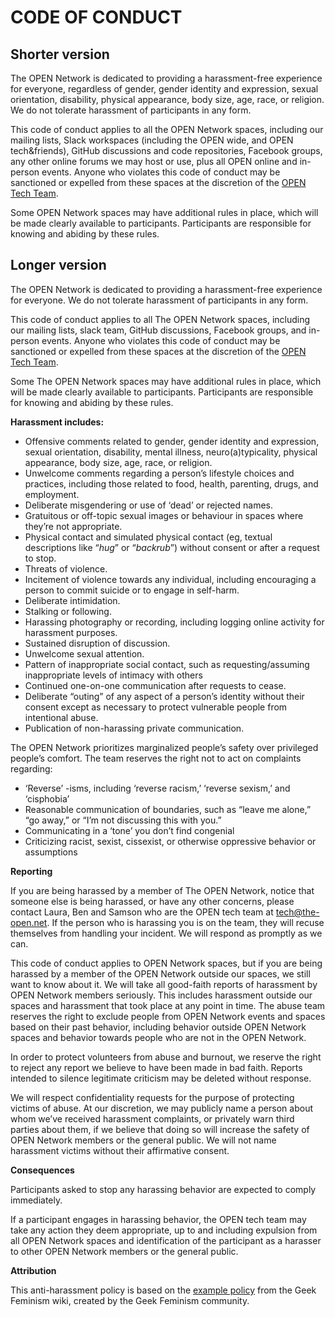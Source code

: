 CODE OF CONDUCT
===============

Shorter version
---------------
The OPEN Network is dedicated to providing a harassment-free experience for everyone, regardless of gender, gender identity 
and expression, sexual orientation, disability, physical appearance, body size, age, race, or religion. We do not tolerate 
harassment of participants in any form.

This code of conduct applies to all the OPEN Network spaces, including our mailing lists, Slack workspaces (including the OPEN wide, and OPEN tech&friends), GitHub discussions and code repositories, 
Facebook groups, any other online forums we may host or use, plus all OPEN online and in-person events. Anyone who violates this code of conduct may be sanctioned or expelled from these 
spaces at the discretion of the [OPEN Tech Team](mailto:tech@the-open.net).

Some OPEN Network spaces may have additional rules in place, which will be made clearly available to participants. Participants 
are responsible for knowing and abiding by these rules.

Longer version
--------------
The OPEN Network is dedicated to providing a harassment-free experience for everyone. We do not tolerate harassment of 
participants in any form.

This code of conduct applies to all The OPEN Network spaces, including our mailing lists, slack team, GitHub discussions, 
Facebook groups, and in-person events. Anyone who violates this code of conduct may be sanctioned or expelled from these 
spaces at the discretion of the [OPEN Tech Team](mailto:tech@the-open.net).

Some The OPEN Network spaces may have additional rules in place, which will be made clearly available to participants. 
Participants are responsible for knowing and abiding by these rules.

**Harassment includes:**

* Offensive comments related to gender, gender identity and expression, sexual orientation, disability, mental illness, 
neuro(a)typicality, physical appearance, body size, age, race, or religion.
* Unwelcome comments regarding a person’s lifestyle choices and practices, including those related to food, health, parenting, 
drugs, and employment.
* Deliberate misgendering or use of ‘dead’ or rejected names.
* Gratuitous or off-topic sexual images or behaviour  in spaces where they’re not appropriate.
* Physical contact and simulated physical contact (eg, textual descriptions like “*hug*” or “*backrub*”) without consent or 
after a request to stop.
* Threats of violence.
* Incitement of violence towards any individual, including encouraging a person to commit suicide or to engage in self-harm.
* Deliberate intimidation.
* Stalking or following.
* Harassing photography or recording, including logging online activity for harassment purposes.
* Sustained disruption of discussion.
* Unwelcome sexual attention.
* Pattern of inappropriate social contact, such as requesting/assuming inappropriate levels of intimacy with others
* Continued one-on-one communication after requests to cease.
* Deliberate “outing” of any aspect of a person’s identity without their consent except as necessary to protect vulnerable 
people from intentional abuse.
* Publication of non-harassing private communication.

The OPEN Network prioritizes marginalized people’s safety over privileged people’s comfort. The team reserves the right not 
to act on complaints regarding:

* ‘Reverse’ -isms, including ‘reverse racism,’ ‘reverse sexism,’ and ‘cisphobia’
* Reasonable communication of boundaries, such as “leave me alone,” “go away,” or “I’m not discussing this with you.”
* Communicating in a ‘tone’ you don’t find congenial
* Criticizing racist, sexist, cissexist, or otherwise oppressive behavior or assumptions

**Reporting**

If you are being harassed by a member of The OPEN Network, notice that someone else is being harassed, or have any other 
concerns, please contact Laura, Ben and Samson who are the OPEN tech team at [tech@the-open.net](mailto:tech@the-open.net). If the person who is harassing 
you is on the team, they will recuse themselves from handling your incident. We will respond as promptly as we can.

This code of conduct applies to OPEN Network spaces, but if you are being harassed by a member of the OPEN Network outside 
our spaces, we still want to know about it. We will take all good-faith reports of harassment by OPEN Network members 
seriously. This includes harassment outside our spaces and harassment that took place at any point in time. The abuse 
team reserves the right to exclude people from OPEN Network events and spaces based on their past behavior, including 
behavior outside OPEN Network spaces and behavior towards people who are not in the OPEN Network.

In order to protect volunteers from abuse and burnout, we reserve the right to reject any report we believe to have been 
made in bad faith. Reports intended to silence legitimate criticism may be deleted without response.

We will respect confidentiality requests for the purpose of protecting victims of abuse. At our discretion, we may publicly 
name a person about whom we’ve received harassment complaints, or privately warn third parties about them, if we believe that 
doing so will increase the safety of OPEN Network members or the general public. We will not name harassment victims without 
their affirmative consent.

**Consequences**

Participants asked to stop any harassing behavior are expected to comply immediately.

If a participant engages in harassing behavior, the OPEN tech team may take any action they deem appropriate, up to and 
including expulsion from all OPEN Network spaces and identification of the participant as a harasser to other OPEN Network 
members or the general public.

**Attribution**

This anti-harassment policy is based on the [example policy](http://geekfeminism.wikia.com/wiki/Community_anti-harassment) 
from the Geek Feminism wiki, created by the Geek Feminism community.
